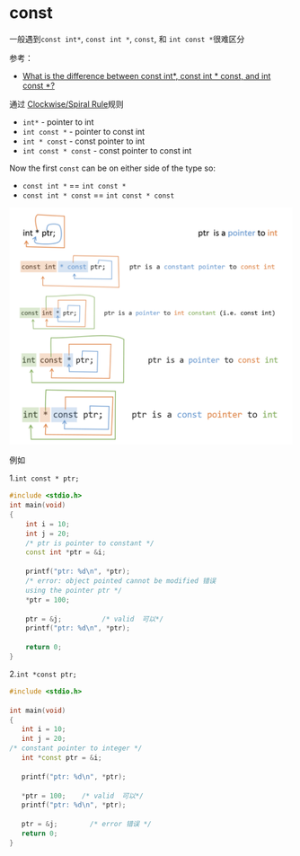 # const

一般遇到`const int*`, `const int *`, `const`, 和 `int const *`很难区分

参考：

+ [What is the difference between const int*, const int * const, and int const *?](https://stackoverflow.com/questions/1143262/what-is-the-difference-between-const-int-const-int-const-and-int-const)



通过 [Clockwise/Spiral Rule](http://c-faq.com/decl/spiral.anderson.html)规则

- `int*` - pointer to int
- `int const *` - pointer to const int
- `int * const` - const pointer to int
- `int const * const` - const pointer to const int

Now the first `const` can be on either side of the type so:

- `const int *` == `int const *`
- `const int * const` == `int const * const`



![001](https://github.com/winfredzen/iOS-Basic/blob/master/C/images/001.png)



例如

1.`int const * ptr;` 

```c++
#include <stdio.h>  
int main(void) 
{ 
    int i = 10;    
    int j = 20; 
    /* ptr is pointer to constant */
    const int *ptr = &i;     
   
    printf("ptr: %d\n", *ptr);  
    /* error: object pointed cannot be modified 错误
    using the pointer ptr */    
    *ptr = 100; 
   
    ptr = &j;          /* valid  可以*/ 
    printf("ptr: %d\n", *ptr); 
   
    return 0; 
} 
```

2.`int *const ptr;`

```c++
#include <stdio.h> 
   
int main(void) 
{ 
   int i = 10; 
   int j = 20; 
/* constant pointer to integer */
   int *const ptr = &i;     
   
   printf("ptr: %d\n", *ptr); 
   
   *ptr = 100;    /* valid  可以*/
   printf("ptr: %d\n", *ptr); 
   
   ptr = &j;        /* error 错误 */
   return 0; 
}
```









